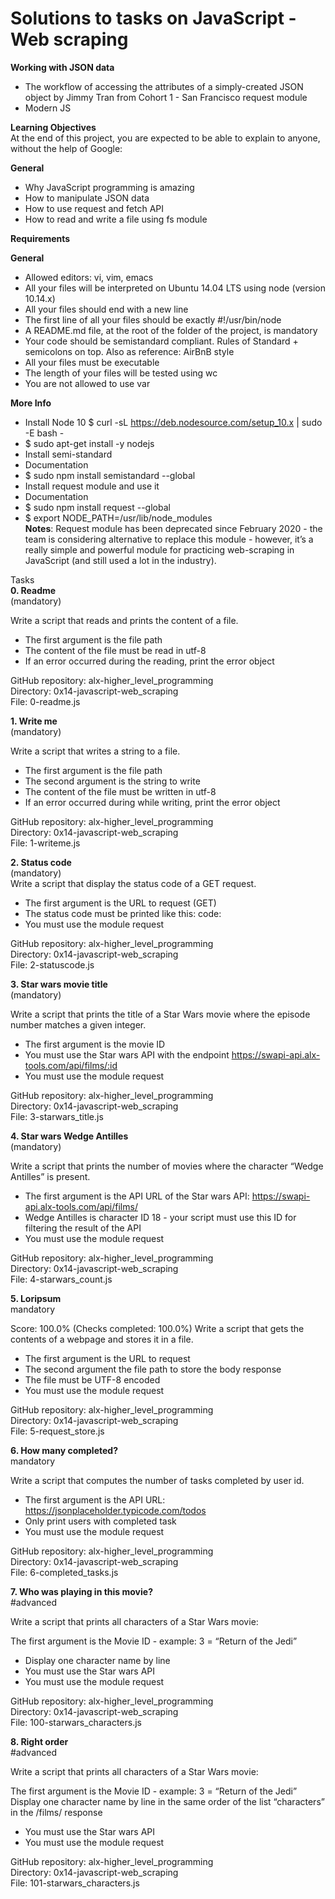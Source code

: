# Solutions to tasks on JavaScript - Web scraping

**Working with JSON data**
- The workflow of accessing the attributes of a simply-created JSON object by Jimmy Tran from Cohort 1 - San Francisco
request module
- Modern JS

**Learning Objectives**  
At the end of this project, you are expected to be able to explain to anyone, without the help of Google:

**General**
- Why JavaScript programming is amazing
- How to manipulate JSON data
- How to use request and fetch API
- How to read and write a file using fs module

__Requirements__

**General**
- Allowed editors: vi, vim, emacs
- All your files will be interpreted on Ubuntu 14.04 LTS using node (version 10.14.x)
- All your files should end with a new line
- The first line of all your files should be exactly #!/usr/bin/node
- A README.md file, at the root of the folder of the project, is mandatory
- Your code should be semistandard compliant. Rules of Standard + semicolons on top. Also as reference: AirBnB style
- All your files must be executable
- The length of your files will be tested using wc
- You are not allowed to use var

**More Info**  
- Install Node 10  $ curl -sL https://deb.nodesource.com/setup_10.x | sudo -E bash -
- $ sudo apt-get install -y nodejs  
- Install semi-standard  
- Documentation  
- $ sudo npm install semistandard --global  
- Install request module and use it  
- Documentation  
- $ sudo npm install request --global  
- $ export NODE_PATH=/usr/lib/node_modules  
**Notes**: Request module has been deprecated since February 2020 - the team is considering alternative to replace this module - however, it’s a really simple and powerful module for practicing web-scraping in JavaScript (and still used a lot in the industry).

Tasks  
**0. Readme**  
(mandatory)  

Write a script that reads and prints the content of a file.

- The first argument is the file path
- The content of the file must be read in utf-8
- If an error occurred during the reading, print the error object

GitHub repository: alx-higher_level_programming  
Directory: 0x14-javascript-web_scraping  
File: 0-readme.js
    
**1. Write me**  
(mandatory)  

Write a script that writes a string to a file.

- The first argument is the file path
- The second argument is the string to write
- The content of the file must be written in utf-8
- If an error occurred during while writing, print the error object

GitHub repository: alx-higher_level_programming  
Directory: 0x14-javascript-web_scraping  
File: 1-writeme.js  
    
**2. Status code**  
(mandatory)  
Write a script that display the status code of a GET request.

- The first argument is the URL to request (GET)
- The status code must be printed like this: code: <status code>
- You must use the module request

GitHub repository: alx-higher_level_programming  
Directory: 0x14-javascript-web_scraping  
File: 2-statuscode.js  
    
**3. Star wars movie title**  
(mandatory)

Write a script that prints the title of a Star Wars movie where the episode number matches a given integer.

- The first argument is the movie ID
- You must use the Star wars API with the endpoint https://swapi-api.alx-tools.com/api/films/:id
- You must use the module request

GitHub repository: alx-higher_level_programming  
Directory: 0x14-javascript-web_scraping  
File: 3-starwars_title.js  
    
**4. Star wars Wedge Antilles**  
(mandatory)

Write a script that prints the number of movies where the character “Wedge Antilles” is present.

- The first argument is the API URL of the Star wars API: https://swapi-api.alx-tools.com/api/films/
- Wedge Antilles is character ID 18 - your script must use this ID for filtering the result of the API
- You must use the module request

GitHub repository: alx-higher_level_programming  
Directory: 0x14-javascript-web_scraping  
File: 4-starwars_count.js  
    
**5. Loripsum**  
mandatory

Score: 100.0% (Checks completed: 100.0%)
Write a script that gets the contents of a webpage and stores it in a file.

- The first argument is the URL to request
- The second argument the file path to store the body response
- The file must be UTF-8 encoded
- You must use the module request

GitHub repository: alx-higher_level_programming  
Directory: 0x14-javascript-web_scraping  
File: 5-request_store.js  
    
**6. How many completed?**  
mandatory  

Write a script that computes the number of tasks completed by user id.

- The first argument is the API URL: https://jsonplaceholder.typicode.com/todos
- Only print users with completed task
- You must use the module request

GitHub repository: alx-higher_level_programming  
Directory: 0x14-javascript-web_scraping  
File: 6-completed_tasks.js  
    
**7. Who was playing in this movie?**  
#advanced  

Write a script that prints all characters of a Star Wars movie:

The first argument is the Movie ID - example: 3 = “Return of the Jedi”
- Display one character name by line
- You must use the Star wars API
- You must use the module request

GitHub repository: alx-higher_level_programming  
Directory: 0x14-javascript-web_scraping  
File: 100-starwars_characters.js  
    
**8. Right order**  
#advanced  

Write a script that prints all characters of a Star Wars movie:

The first argument is the Movie ID - example: 3 = “Return of the Jedi”
Display one character name by line in the same order of the list “characters” in the /films/ response
- You must use the Star wars API
- You must use the module request

GitHub repository: alx-higher_level_programming  
Directory: 0x14-javascript-web_scraping  
File: 101-starwars_characters.js  
